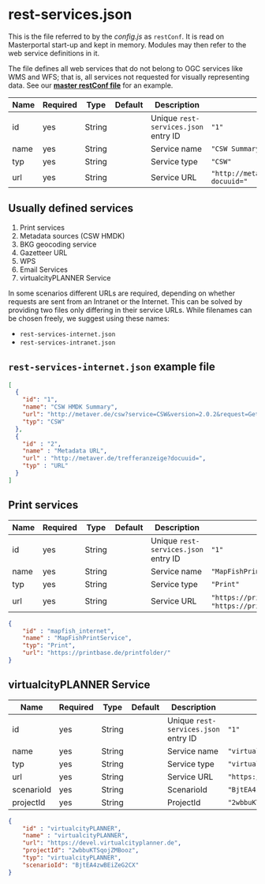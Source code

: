 # rest-services.json

This is the file referred to by the *config.js* as `restConf`. It is read on Masterportal start-up and kept in memory. Modules may then refer to the web service definitions in it.

The file defines all web services that do not belong to OGC services like WMS and WFS; that is, all services not requested for visually representing data. See our **[master restConf file](https://bitbucket.org/geowerkstatt-hamburg/masterportal/src/dev/portal/basic/resources/rest-services-internet.json)** for an example.

| Name | Required | Type   | Default | Description                          | Example                                       |
|------|----------|--------|---------|--------------------------------------|-----------------------------------------------|
| id   | yes      | String |         | Unique `rest-services.json` entry ID | `"1"`                                         |
| name | yes      | String |         | Service name                         | `"CSW Summary"`                               |
| typ  | yes      | String |         | Service type                         | `"CSW"`                                       |
| url  | yes      | String |         | Service URL                          | `"http://metaver.de/trefferanzeige?docuuid="` |


## Usually defined services

1. Print services
2. Metadata sources (CSW HMDK)
3. BKG geocoding service
4. Gazetteer URL
5. WPS
6. Email Services
7. virtualcityPLANNER Service

In some scenarios different URLs are required, depending on whether requests are sent from an Intranet or the Internet. This can be solved by providing two files only differing in their service URLs. While filenames can be chosen freely, we suggest using these names:

* `rest-services-internet.json`
* `rest-services-intranet.json`

## `rest-services-internet.json` example file

```json
[
  {
    "id": "1",
    "name": "CSW HMDK Summary",
    "url": "http://metaver.de/csw?service=CSW&version=2.0.2&request=GetRecordById&typeNames=csw:Record&elementsetname=summary",
    "typ": "CSW"
  },
  {
    "id" : "2",
    "name" : "Metadata URL",
    "url" : "http://metaver.de/trefferanzeige?docuuid=",
    "typ" : "URL"
  }
]
```
## Print services

| Name | Required | Type   | Default | Description                          | Example                                                                              |
|------|----------|--------|---------|--------------------------------------|--------------------------------------------------------------------------------------|
| id   | yes      | String |         | Unique `rest-services.json` entry ID | `"1"`                                                                                |
| name | yes      | String |         | Service name                         | `"MapFishPrintService"`                                                              |
| typ  | yes      | String |         | Service type                         | `"Print"`                                                                            |
| url  | yes      | String |         | Service URL                          | `"https://printbase.de/printfolder/"` or `"https://printbase.de/printfolder/print/"` |


```JSON
{
    "id" : "mapfish_internet",
    "name" : "MapFishPrintService",
    "typ": "Print",
    "url": "https://printbase.de/printfolder/"
}
```

## virtualcityPLANNER Service

| Name       | Required | Type   | Default                              | Description                             | Example |
|------------|----------|--------|--------------------------------------|-----------------------------------------|---------|
| id         | yes      | String || Unique `rest-services.json` entry ID | `"1"`                                   |
| name       | yes      | String || Service name                         | `"virtualcityPLANNER 1"`                |
| typ        | yes      | String || Service type                         | `"virtualcityPLANNER"`                  |
| url        | yes      | String || Service URL                          | `"https://devel.virtualcityplanner.de"` |
| scenarioId | yes      | String || ScenarioId                           | `"BjtEA4zwBEiZeG2CX"`                   |
| projectId  | yes      | String || ProjectId                            | `"2wbbuKTSqojZMBooz"`                   |

```json
{
    "id" : "virtualcityPLANNER",
    "name" : "virtualcityPLANNER",
    "url": "https://devel.virtualcityplanner.de",
    "projectId": "2wbbuKTSqojZMBooz",
    "typ": "virtualcityPLANNER",
    "scenarioId": "BjtEA4zwBEiZeG2CX"
}
```
